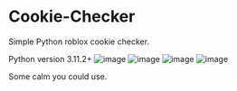 # Cookie-Checker
Simple Python roblox cookie checker.

Python version 3.11.2+
![image](https://github.com/boi458nose/Roblox-Cookie-Checker/assets/116500541/cec74c3a-def7-4df6-bfee-3721b54fc1fb)
![image](https://github.com/boi458nose/Roblox-Cookie-Checker/assets/116500541/a8d60993-b488-45fc-9b97-8d760653c955)
![image](https://github.com/boi458nose/Roblox-Cookie-Checker/assets/116500541/8b477c98-50d2-4d31-a74f-72a9269c235d)
![image](https://github.com/boi458nose/Roblox-Cookie-Checker/assets/116500541/33e97fb9-4ae9-4f60-91fa-999f1b430e56)

Some calm you could use.
